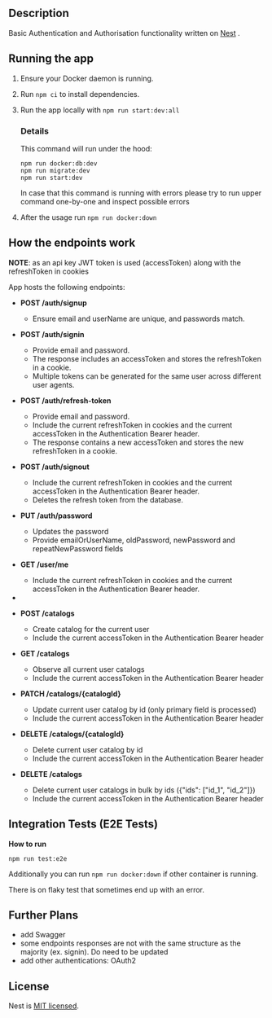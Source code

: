 ## Description

Basic Authentication and Authorisation functionality written on [Nest](https://github.com/nestjs/nest) .

## Running the app

1. Ensure your Docker daemon is running.
2. Run `npm ci` to install dependencies.
3. Run the app locally with `npm run start:dev:all`

   ### Details

   This command will run under the hood:

   ```
   npm run docker:db:dev
   npm run migrate:dev
   npm run start:dev
   ```

   In case that this command is running with errors please try to run upper command one-by-one and inspect possible errors

4. After the usage run `npm run docker:down`

## How the endpoints work

**NOTE**: as an api key JWT token is used (accessToken) along with the refreshToken in cookies

App hosts the following endpoints:

- **POST /auth/signup**

  - Ensure email and userName are unique, and passwords match.

- **POST /auth/signin**

  - Provide email and password.
  - The response includes an accessToken and stores the refreshToken in a cookie.
  - Multiple tokens can be generated for the same user across different user agents.

- **POST /auth/refresh-token**

  - Provide email and password.
  - Include the current refreshToken in cookies and the current accessToken in the Authentication Bearer header.
  - The response contains a new accessToken and stores the new refreshToken in a cookie.

- **POST /auth/signout**

  - Include the current refreshToken in cookies and the current accessToken in the Authentication Bearer header.
  - Deletes the refresh token from the database.

- **PUT /auth/password**

  - Updates the password
  - Provide emailOrUserName, oldPassword, newPassword and repeatNewPassword fields

- **GET /user/me**
  - Include the current refreshToken in cookies and the current accessToken in the Authentication Bearer header.
-
- **POST /catalogs**

  - Create catalog for the current user
  - Include the current accessToken in the Authentication Bearer header

- **GET /catalogs**
  - Observe all current user catalogs
  - Include the current accessToken in the Authentication Bearer header
- **PATCH /catalogs/{catalogId}**

  - Update current user catalog by id (only primary field is processed)
  - Include the current accessToken in the Authentication Bearer header

- **DELETE /catalogs/{catalogId}**

  - Delete current user catalog by id
  - Include the current accessToken in the Authentication Bearer header

- **DELETE /catalogs**
  - Delete current user catalogs in bulk by ids ({"ids": ["id_1", "id_2"]})
  - Include the current accessToken in the Authentication Bearer header

## Integration Tests (E2E Tests)

**How to run**

```
npm run test:e2e
```

Additionally you can run `npm run docker:down` if other container is running.

There is on flaky test that sometimes end up with an error.

## Further Plans

- add Swagger
- some endpoints responses are not with the same structure as the majority (ex. signin). Do need to be updated
- add other authentications: OAuth2

## License

Nest is [MIT licensed](LICENSE).
